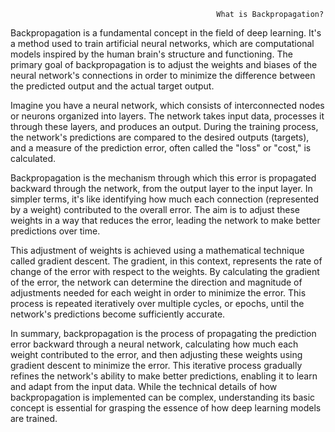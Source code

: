                                                   What is Backpropagation?
Backpropagation is a fundamental concept in the field of deep learning. It's a method used to train artificial neural networks, which are computational models inspired by the human brain's structure and functioning. The primary goal of backpropagation is to adjust the weights and biases of the neural network's connections in order to minimize the difference between the predicted output and the actual target output.

Imagine you have a neural network, which consists of interconnected nodes or neurons organized into layers. The network takes input data, processes it through these layers, and produces an output. During the training process, the network's predictions are compared to the desired outputs (targets), and a measure of the prediction error, often called the "loss" or "cost," is calculated.

Backpropagation is the mechanism through which this error is propagated backward through the network, from the output layer to the input layer. In simpler terms, it's like identifying how much each connection (represented by a weight) contributed to the overall error. The aim is to adjust these weights in a way that reduces the error, leading the network to make better predictions over time.

This adjustment of weights is achieved using a mathematical technique called gradient descent. The gradient, in this context, represents the rate of change of the error with respect to the weights. By calculating the gradient of the error, the network can determine the direction and magnitude of adjustments needed for each weight in order to minimize the error. This process is repeated iteratively over multiple cycles, or epochs, until the network's predictions become sufficiently accurate.

In summary, backpropagation is the process of propagating the prediction error backward through a neural network, calculating how much each weight contributed to the error, and then adjusting these weights using gradient descent to minimize the error. This iterative process gradually refines the network's ability to make better predictions, enabling it to learn and adapt from the input data. While the technical details of how backpropagation is implemented can be complex, understanding its basic concept is essential for grasping the essence of how deep learning models are trained.                                                  
